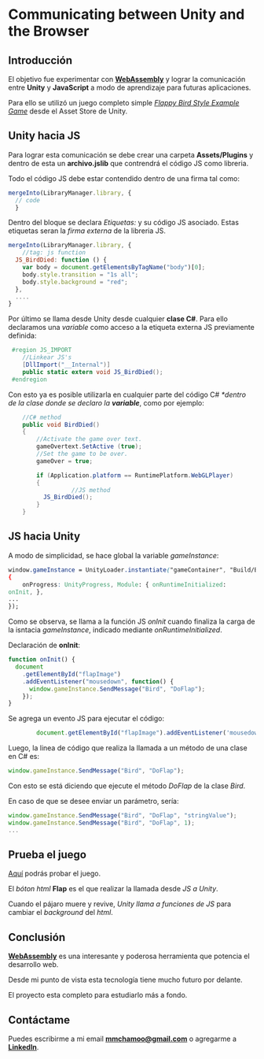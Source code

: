 # Communicating between Unity and the Browser

## Introducción

El objetivo fue experimentar con [**WebAssembly**](https://blogs.unity3d.com/2018/08/15/webassembly-is-here/) y lograr la comunicación entre **Unity** y **JavaScript** a modo de aprendizaje para futuras aplicaciones.

Para ello se utilizó un juego completo simple [_Flappy Bird Style Example Game_](https://assetstore.unity.com/packages/templates/flappy-bird-style-example-game-80330) desde el Asset Store de Unity.

## Unity hacia JS

Para lograr esta comunicación se debe crear una carpeta **Assets/Plugins** y dentro de esta un **archivo.jslib** que contrendrá el código JS como libreria.

Todo el código JS debe estar contendido dentro de una firma tal como:

```javascript
mergeInto(LibraryManager.library, {
  // code
  }
```

Dentro del bloque se declara _Etiquetas:_ y su código JS asociado. Estas etiquetas seran la _firma externa_ de la libreria JS.

```javascript
mergeInto(LibraryManager.library, {
    //tag: js function
  JS_BirdDied: function () {
    var body = document.getElementsByTagName("body")[0];
    body.style.transition = "1s all";
    body.style.background = "red";
  },
  ....
}
```

Por último se llama desde Unity desde cualquier **clase C#**. Para ello declaramos una _variable_ como acceso a la etiqueta externa JS previamente definida:

```c#
 #region JS_IMPORT
    //Linkear JS's
    [DllImport("__Internal")]
    public static extern void JS_BirdDied();
 #endregion
```

Con esto ya es posible utilizarla en cualquier parte del código C# _\*dentro de la clase donde se declaro la **variable**_, como por ejemplo:

```c#
    //C# method
    public void BirdDied()
	{
		//Activate the game over text.
		gameOvertext.SetActive (true);
		//Set the game to be over.
		gameOver = true;

		if (Application.platform == RuntimePlatform.WebGLPlayer)
		{
                  //JS method
		  JS_BirdDied();
		}
	}
```

## JS hacia Unity

A modo de simplicidad, se hace global la variable _gameInstance_:

```css
window.gameInstance = UnityLoader.instantiate("gameContainer", "Build/Build.json",
{
    onProgress: UnityProgress, Module: { onRuntimeInitialized:
onInit, },
...
});
```

Como se observa, se llama a la función JS _onInit_ cuando finaliza la carga de la isntacia _gameInstance_, indicado mediante _onRuntimeInitialized_.

Declaración de **onInit**:

```javascript
function onInit() {
  document
    .getElementById("flapImage")
    .addEventListener("mousedown", function() {
      window.gameInstance.SendMessage("Bird", "DoFlap");
    });
}
```

Se agrega un evento JS para ejecutar el código:

```javascript
        document.getElementById("flapImage").addEventListener('mousedown',function()
```

Luego, la linea de código que realiza la llamada a un método de una clase en C# es:

```javascript
window.gameInstance.SendMessage("Bird", "DoFlap");
```

Con esto se está diciendo que ejecute el método _DoFlap_ de la clase _Bird_.

En caso de que se desee enviar un parámetro, sería:

```javascript
window.gameInstance.SendMessage("Bird", "DoFlap", "stringValue");
window.gameInstance.SendMessage("Bird", "DoFlap", 1);
...
```

## Prueba el juego

[Aquí](https://maurichamorro.github.io/UnityWebGLInteractBrowserTest/) podrás probar el juego.

El _bóton html_ **Flap** es el que realizar la llamada desde _JS a Unity_.

Cuando el pájaro muere y revive, _Unity llama a funciones de JS_ para cambiar el _background_ del _html_.

## Conclusión

[**WebAssembly**](https://blogs.unity3d.com/2018/08/15/webassembly-is-here/) es una interesante y poderosa herramienta que potencia el desarrollo web.

Desde mi punto de vista esta tecnología tiene mucho futuro por delante.

El proyecto esta completo para estudiarlo más a fondo.

## Contáctame

Puedes escribirme a mi email **mmchamoo@gmail.com** o agregarme a [**LinkedIn**](https://www.linkedin.com/in/mauricio-manuel-chamorro).
